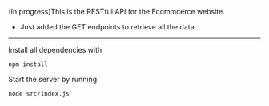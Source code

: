 (In progress)This is the RESTful API for the Ecommcerce website.
 - Just added the GET endpoints to retrieve all the data.


---
Install all dependencies with
```
npm install
```
Start the server by running:
```
node src/index.js
```